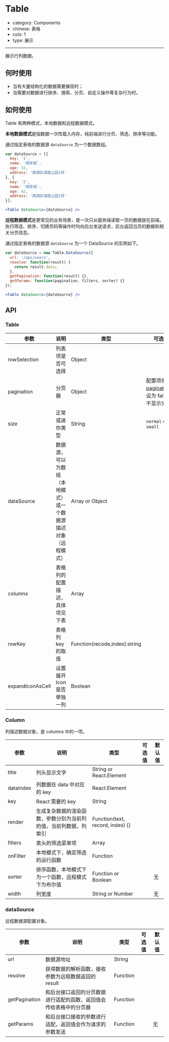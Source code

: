 # Table

- category: Components
- chinese: 表格
- cols: 1
- type: 展示

---

展示行列数据。

## 何时使用

- 当有大量结构化的数据需要展现时；
- 当需要对数据进行排序、搜索、分页、自定义操作等复杂行为时。

## 如何使用

Table 有两种模式，本地数据和远程数据模式。

**本地数据模式**是指数据一次性载入内存，纯前端进行分页、筛选、排序等功能。

通过指定表格的数据源 `dataSource` 为一个数据数组。

```jsx
var dataSource = [{
  key: '1',
  name: '胡彦斌',
  age: 32,
  address: '西湖区湖底公园1号'
}, {
  key: '2',
  name: '胡彦祖',
  age: 42,
  address: '西湖区湖底公园1号'
}];

<Table dataSource={dataSource} />
```

**远程数据模式**是更常见的业务场景，是一次只从服务端读取一页的数据放在前端，执行筛选、排序、切换页码等操作时均向后台发送请求，后台返回当页的数据和相关分页信息。

通过指定表格的数据源 `dataSource` 为一个 DataSource 的实例如下。

```jsx
var dataSource = new Table.DataSource({
  url: '/api/users',
  resolve: function(result) {
    return result.data;
  },
  getPagination: function(result) {},
  getParams: function(pagination, filters, sorter) {}
});

<Table dataSource={dataSource} />
```

## API

### Table

| 参数          | 说明                     | 类型            |  可选值             | 默认值  |
|---------------|--------------------------|-----------------|---------------------|---------|
| rowSelection  | 列表项是否可选择         | Object          |                     | false   |
| pagination    | 分页器                   | Object   | 配置项参考 [pagination](/components/pagination)，设为 false 时不显示分页 |         |
| size          | 正常或迷你类型           | String          | `normal` or `small` | normal  |
| dataSource    | 数据源，可以为数组（本地模式）或一个数据源描述对象（远程模式） | Array or Object |                     |         |
| columns       | 表格列的配置描述，具体项见下表 | Array |                     |    无    |
| rowKey        | 表格列 key 的取值 | Function(recode,index):string |                     |    record.key    |
| expandIconAsCell  | 设置展开 Icon 是否单独一列 | Boolean |                     |    true    |

### Column

列描述数据对象，是 columns 中的一项。

| 参数       | 说明                       | 类型            |  可选值             | 默认值  |
|------------|----------------------------|-----------------|---------------------|---------|
| title      | 列头显示文字               | String or React.Element |             |         |
| dataIndex  | 列数据在 data 中对应的 key | React.Element   |                     |         |
| key        | React 需要的 key           | String          |                     |         |
| render     | 生成复杂数据的渲染函数，参数分别为当前列的值，当前列数据，列索引 | Function(text, record, index) {} |    |         |
| filters    | 表头的筛选菜单项           | Array           |                     |         |
| onFilter   | 本地模式下，确定筛选的运行函数 | Function    |                     |         |
| sorter     | 排序函数，本地模式下为一个函数，远程模式下为布尔值 | Function or Boolean |  | 无 |
| width      | 列宽度 | String or Number |  | 无 |

### dataSource

远程数据源配置对象。

| 参数          | 说明                     | 类型            |  可选值             | 默认值  |
|---------------|--------------------------|-----------------|---------------------|---------|
| url           | 数据源地址               | String          |                     |         |
| resolve       | 获得数据的解析函数，接收参数为远程数据返回的 result  | Function  |    |    |
| getPagination | 和后台接口返回的分页数据进行适配的函数，返回值会传给表格中的分页器 | Function |  |  |
| getParams     | 和后台接口接收的参数进行适配，返回值会作为请求的参数发送 | Function |  | 无 |
